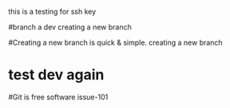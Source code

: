 this is a testing for ssh key

#branch a dev
creating a new branch 

#Creating a new branch is quick & simple.
creating a new branch

# test dev again

#Git is free software  issue-101
